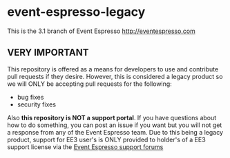 event-espresso-legacy
=====================

This is the 3.1 branch of Event Espresso
http://eventespresso.com

## VERY IMPORTANT

This repository is offered as a means for developers to use and contribute pull requests if they desire.  However, this is considered a legacy product so we will ONLY be accepting pull requests for the following:

- bug fixes
- security fixes

Also **this repository is NOT a support portal**.  If you have questions about how to do something, you can post an issue if you want but you will not get a response from any of the Event Espresso team.  Due to this being a legacy product, support for EE3 user's is ONLY provided to holder's of a EE3 support license via the [Event Espresso support forums](https://eventespresso.com/support/forums)
